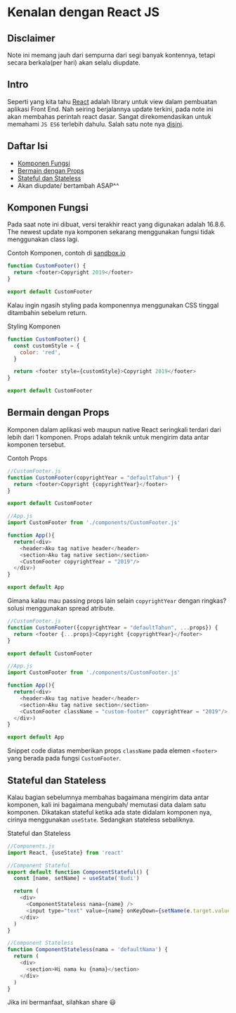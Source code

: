 # Kenalan dengan React JS

## Disclaimer

Note ini memang jauh dari sempurna dari segi banyak kontennya, tetapi secara
berkala(per hari) akan selalu diupdate.

## Intro

Seperti yang kita tahu [React](https://github.com/facebook/react) adalah library
untuk view dalam pembuatan aplikasi Front End. Nah seiring berjalannya update
terkini, pada note ini akan membahas perintah react dasar. Sangat
direkomendasikan untuk memahami `JS ES6` terlebih dahulu. Salah satu note nya
[disini](https://github.com/randyviandaputra/my-notes/blob/master/penulisan-es6-dan-pengenalan-fitur.md).

## Daftar Isi

- [Komponen Fungsi](#komponen-fungsi)
- [Bermain dengan Props](#bermain-props)
- [Stateful dan Stateless](#state)
- Akan diupdate/ bertambah ASAP^^

## Komponen Fungsi

<a name="komponen-fungsi"></a> Pada saat note ini dibuat, versi terakhir react
yang digunakan adalah 16.8.6. The newest update nya komponen sekarang
menggunakan fungsi tidak menggunakan class lagi.

<div class="class">Contoh Komponen, contoh di <a href = "https://codesandbox.io/embed/programming-notes-komponen-fungsi-1knl3?fontsize=14" target="_blank">sandbox.io</a></div>

```js
function CustomFooter() {
  return <footer>Copyright 2019</footer>
}

export default CustomFooter
```

Kalau ingin ngasih styling pada komponennya menggunakan CSS tinggal ditambahin
sebelum return.

<div class="class">Styling Komponen</div>

```js
function CustomFooter() {
  const customStyle = {
    color: 'red',
  }

  return <footer style={customStyle}>Copyright 2019</footer>
}

export default CustomFooter
```

## Bermain dengan Props

<a name="bermain-props"></a> Komponen dalam aplikasi web maupun native React
seringkali terdari dari lebih dari 1 komponen. Props adalah teknik untuk
mengirim data antar komponen tersebut.

<div class="class">Contoh Props</div>

```js
//CustomFooter.js
function CustomFooter(copyrightYear = "defaultTahun") {
  return <footer>Copyright {copyrightYear}</footer>
}

export default CustomFooter

//App.js
import CustomFooter from './components/CustomFooter.js'

function App(){
  return(<div>
    <header>Aku tag native header</header>
    <section>Aku tag native section</section>
    <CustomFooter copyrightYear = "2019"/>
  </div>)
}

export default App
```

Gimana kalau mau passing props lain selain `copyrightYear` dengan ringkas?
solusi menggunakan spread atribute.

```js
//CustomFooter.js
function CustomFooter({copyrightYear = "defaultTahun", ...props}) {
  return <footer {...props}>Copyright {copyrightYear}</footer>
}

export default CustomFooter

//App.js
import CustomFooter from './components/CustomFooter.js'

function App(){
  return(<div>
    <header>Aku tag native header</header>
    <section>Aku tag native section</section>
    <CustomFooter className = "custom-footer" copyrightYear = "2019"/>
  </div>)
}

export default App
```

Snippet code diatas memberikan props `className` pada elemen `<footer>` yang
berada pada fungsi `CustomFooter`.

## Stateful dan Stateless

<a name="state"></a> Kalau bagian sebelumnya membahas bagaimana mengirim data
antar komponen, kali ini bagaimana mengubah/ memutasi data dalam satu komponen.
Dikatakan stateful ketika ada state didalam komponen nya, cirinya menggunakan
`useState`. Sedangkan stateless sebaliknya.

<div class="class">Stateful dan Stateless</div>

```js
//Components.js
import React, {useState} from 'react'

//Component Stateful
export default function ComponentStateful() {
  const [name, setName] = useState('Budi')

  return (
    <div>
      <ComponentStateless nama={name} />
      <input type="text" value={name} onKeyDown={setName(e.target.value)} />
    </div>
  )
}

//Component Stateless
function ComponentStateless(nama = 'defaultNama') {
  return (
    <div>
      <section>Hi nama ku {nama}</section>
    </div>
  )
}
```

Jika ini bermanfaat, silahkan share 😃
